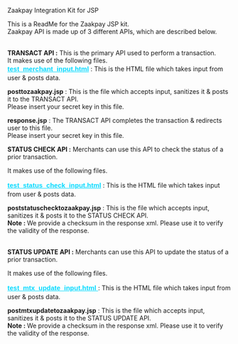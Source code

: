 Zaakpay Integration Kit for JSP

This is a ReadMe for the Zaakpay JSP kit.<br />
Zaakpay API is made up of 3 different APIs, which are described below.<br /><br />

<b>TRANSACT API :</b> This is the primary API used to perform a transaction.<br />
It makes use of the following files.<br />
<b><a href="test_merchant_input.html" style="color:#00D9FF; font:bold 15px/22px Arial, Helvetica, sans-serif;">test_merchant_input.html</a></b> : This is the HTML file which takes input from user & posts data.<br />

<b>posttozaakpay.jsp</b> : This is the file which accepts input, sanitizes it & posts it to the TRANSACT API.<br />
Please insert your secret key in this file.<br />

<b>response.jsp</b> : The TRANSACT API completes the transaction & redirects user to this file.<br />
Please insert your secret key in this file.<br />

<b>STATUS CHECK API :</b> Merchants can use this API to check the status of a prior transaction.<br />

It makes use of the following files.<br />

<b><a href="test_status_check_input.html" style="color:#00D9FF; font:bold 15px/22px Arial, Helvetica, sans-serif;">test_status_check_input.html</a></b> : This is the HTML file which takes input from user & posts data.<br />

<b>poststatuschecktozaakpay.jsp</b> : This is the file which accepts input, sanitizes it & posts it to the STATUS CHECK API.<br />
<b>Note : </b> We provide a checksum in the response xml. Please use it to verify the validity of the response.<br /><br />


<b>STATUS UPDATE API :</b> Merchants can use this API to update the status of a prior transaction.<br />

It makes use of the following files.<br />

<b><a href="test_mtx_update_input.html" style="color:#00D9FF; font:bold 15px/22px Arial, Helvetica, sans-serif;">test_mtx_update_input.html </a></b>: This is the HTML file which takes input from user & posts data.<br />

<b>postmtxupdatetozaakpay.jsp</b> : This is the file which accepts input, sanitizes it & posts it to the STATUS UPDATE API.<br />
<b>Note : </b> We provide a checksum in the response xml. Please use it to verify the validity of the response.
